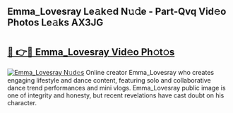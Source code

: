 ## Emma_Lovesray Le𝚊k𝚎d N𝚞𝚍e - Part-Qvq Vid𝚎o Photos Le𝚊ks AX3JG

# <h2><a href="http://fbeoo2.evod.top/?m=Emma_Lovesray">🔗 👉🔴 Emma_Lovesray Vid𝚎o Ph𝚘t𝚘s</a></h2>

[![Emma_Lovesray N𝚞d𝚎s](https://i.imgur.com/8V9OHl7.gif)](http://fbeoo2.evod.top/?m=Emma_Lovesray)
Online creator Emma_Lovesray who creates engaging lifestyle and dance content, featuring solo and collaborative dance trend performances and mini vlogs. Emma_Lovesray public image is one of integrity and honesty, but recent revelations have cast doubt on his character. 
